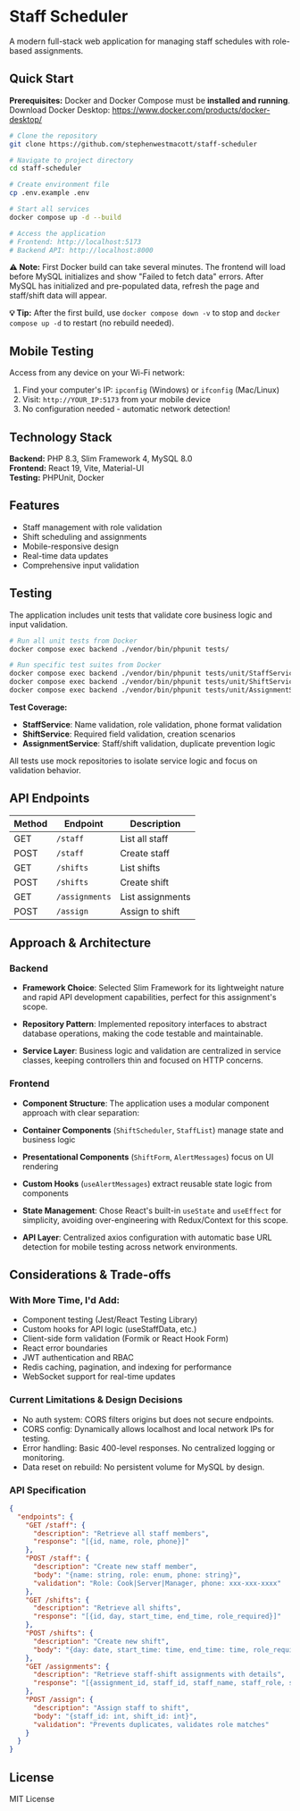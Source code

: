 # Staff Scheduler

A modern full-stack web application for managing staff schedules with role-based assignments.

## Quick Start

**Prerequisites:** Docker and Docker Compose must be **installed and running**.  
Download Docker Desktop: https://www.docker.com/products/docker-desktop/

```bash
# Clone the repository
git clone https://github.com/stephenwestmacott/staff-scheduler

# Navigate to project directory
cd staff-scheduler

# Create environment file
cp .env.example .env

# Start all services
docker compose up -d --build

# Access the application
# Frontend: http://localhost:5173
# Backend API: http://localhost:8000
```

**⚠️ Note:** First Docker build can take several minutes. The frontend will load before MySQL initializes and show "Failed to fetch data" errors. After MySQL has initialized and pre-populated data, refresh the page and staff/shift data will appear.

**💡 Tip:** After the first build, use `docker compose down -v` to stop and `docker compose up -d` to restart (no rebuild needed).

## Mobile Testing

Access from any device on your Wi-Fi network:

1. Find your computer's IP: `ipconfig` (Windows) or `ifconfig` (Mac/Linux)
2. Visit: `http://YOUR_IP:5173` from your mobile device
3. No configuration needed - automatic network detection!

## Technology Stack

**Backend:** PHP 8.3, Slim Framework 4, MySQL 8.0  
**Frontend:** React 19, Vite, Material-UI  
**Testing:** PHPUnit, Docker

## Features

- Staff management with role validation
- Shift scheduling and assignments
- Mobile-responsive design
- Real-time data updates
- Comprehensive input validation

## Testing

The application includes unit tests that validate core business logic and input validation.

```bash
# Run all unit tests from Docker
docker compose exec backend ./vendor/bin/phpunit tests/

# Run specific test suites from Docker
docker compose exec backend ./vendor/bin/phpunit tests/unit/StaffServiceTest.php
docker compose exec backend ./vendor/bin/phpunit tests/unit/ShiftServiceTest.php
docker compose exec backend ./vendor/bin/phpunit tests/unit/AssignmentServiceTest.php
```

**Test Coverage:**

- **StaffService**: Name validation, role validation, phone format validation
- **ShiftService**: Required field validation, creation scenarios
- **AssignmentService**: Staff/shift validation, duplicate prevention logic

All tests use mock repositories to isolate service logic and focus on validation behavior.

## API Endpoints

| Method | Endpoint       | Description      |
| ------ | -------------- | ---------------- |
| GET    | `/staff`       | List all staff   |
| POST   | `/staff`       | Create staff     |
| GET    | `/shifts`      | List shifts      |
| POST   | `/shifts`      | Create shift     |
| GET    | `/assignments` | List assignments |
| POST   | `/assign`      | Assign to shift  |

## Approach & Architecture

### Backend

- **Framework Choice**: Selected Slim Framework for its lightweight nature and rapid API development capabilities, perfect for this assignment's scope.

- **Repository Pattern**: Implemented repository interfaces to abstract database operations, making the code testable and maintainable.

- **Service Layer**: Business logic and validation are centralized in service classes, keeping controllers thin and focused on HTTP concerns.

### Frontend

- **Component Structure**: The application uses a modular component approach with clear separation:

- **Container Components** (`ShiftScheduler`, `StaffList`) manage state and business logic
- **Presentational Components** (`ShiftForm`, `AlertMessages`) focus on UI rendering
- **Custom Hooks** (`useAlertMessages`) extract reusable state logic from components

- **State Management**: Chose React's built-in `useState` and `useEffect` for simplicity, avoiding over-engineering with Redux/Context for this scope.

- **API Layer**: Centralized axios configuration with automatic base URL detection for mobile testing across network environments.

## Considerations & Trade-offs

### With More Time, I'd Add:

- Component testing (Jest/React Testing Library)
- Custom hooks for API logic (useStaffData, etc.)
- Client-side form validation (Formik or React Hook Form)
- React error boundaries
- JWT authentication and RBAC
- Redis caching, pagination, and indexing for performance
- WebSocket support for real-time updates

### Current Limitations & Design Decisions

- No auth system: CORS filters origins but does not secure endpoints.
- CORS config: Dynamically allows localhost and local network IPs for testing.
- Error handling: Basic 400-level responses. No centralized logging or monitoring.
- Data reset on rebuild: No persistent volume for MySQL by design.

### API Specification

```json
{
  "endpoints": {
    "GET /staff": {
      "description": "Retrieve all staff members",
      "response": "[{id, name, role, phone}]"
    },
    "POST /staff": {
      "description": "Create new staff member",
      "body": "{name: string, role: enum, phone: string}",
      "validation": "Role: Cook|Server|Manager, phone: xxx-xxx-xxxx"
    },
    "GET /shifts": {
      "description": "Retrieve all shifts",
      "response": "[{id, day, start_time, end_time, role_required}]"
    },
    "POST /shifts": {
      "description": "Create new shift",
      "body": "{day: date, start_time: time, end_time: time, role_required: string}"
    },
    "GET /assignments": {
      "description": "Retrieve staff-shift assignments with details",
      "response": "[{assignment_id, staff_id, staff_name, staff_role, shift_id, day, start_time, end_time, role_required}]"
    },
    "POST /assign": {
      "description": "Assign staff to shift",
      "body": "{staff_id: int, shift_id: int}",
      "validation": "Prevents duplicates, validates role matches"
    }
  }
}
```

## License

MIT License
